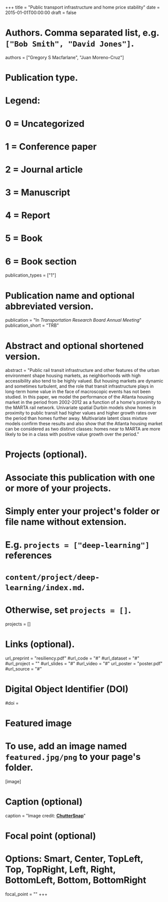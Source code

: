+++
title = "Public transport infrastructure and home price stability"
date = 2015-01-01T00:00:00
draft = false

# Authors. Comma separated list, e.g. `["Bob Smith", "David Jones"]`.
authors = ["Gregory S Macfarlane", "Juan Moreno-Cruz"]

# Publication type.
# Legend:
# 0 = Uncategorized
# 1 = Conference paper
# 2 = Journal article
# 3 = Manuscript
# 4 = Report
# 5 = Book
# 6 = Book section
publication_types = ["1"]

# Publication name and optional abbreviated version.
publication = "In *Transportation Research Board Annual Meeting*"
publication_short = "TRB"

# Abstract and optional shortened version.
abstract = "Public rail transit infrastructure and other features of the urban environment shape housing markets, as neighborhoods with high accessibility also tend to be highly valued. But housing markets are dynamic and sometimes turbulent, and the role that transit infrastructure plays in long-term home value in the face of macroscopic events has not been studied. In this paper, we model the performance of the Atlanta housing market in the period from 2002-2012 as a function of a home's proximity to the MARTA rail network. Univariate spatial Durbin models show homes in proximity to public transit had higher values and higher growth rates over the period than homes further away. Multivariate latent class mixture models confirm these results and also show that the Atlanta housing market can be considered as two distinct classes: homes near to MARTA are more likely to be in a class with positive value growth over the period."

# Projects (optional).
#   Associate this publication with one or more of your projects.
#   Simply enter your project's folder or file name without extension.
#   E.g. `projects = ["deep-learning"]` references
#   `content/project/deep-learning/index.md`.
#   Otherwise, set `projects = []`.
projects = []


# Links (optional).
url_preprint = "resiliency.pdf"
#url_code = "#"
#url_dataset = "#"
#url_project = ""
#url_slides = "#"
#url_video = "#"
url_poster = "poster.pdf"
#url_source = "#"


# Digital Object Identifier (DOI)
#doi =

# Featured image
# To use, add an image named `featured.jpg/png` to your page's folder.
[image]
  # Caption (optional)
  caption = "Image credit: [**ChutterSnap**](https://unsplash.com/photos/eXtKryPRVC8)"

  # Focal point (optional)
  # Options: Smart, Center, TopLeft, Top, TopRight, Left, Right, BottomLeft, Bottom, BottomRight
  focal_point = ""
+++

